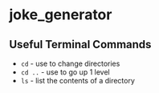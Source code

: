 # joke_generator

##  Useful Terminal Commands
- `cd` - use to change directories
- `cd ..` - use to go up 1 level
- `ls` - list the contents of a directory